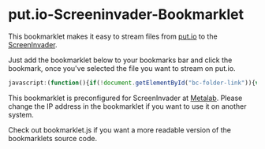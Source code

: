 # put.io-Screeninvader-Bookmarklet
This bookmarklet makes it easy to stream files from [put.io](https://put.io) to the [ScreenInvader](https://github.com/Metalab/ScreenInvader).

Just add the bookmarklet below to your bookmarks bar and click the bookmark, once you've selected the file you want to stream on put.io.

```javascript
javascript:(function(){if(!document.getElementById("bc-folder-link")){var%20title=encodeURIComponent(document.getElementById("breadcrumb-items").firstElementChild.firstElementChild.innerHTML);var%20pathname=document.getElementById("video-sidebar").firstElementChild.children[1].children[0].getAttribute("href");alert('http://10.20.30.40/cgi-bin/show?'+pathname+'&title='+title);}else{var%20title=encodeURIComponent(document.getElementById("bc-folder-link").innerHTML);if(document.getElementById("mp4-download")){var%20pathname=document.getElementById("mp4-download").firstElementChild.getAttribute("href");}else{var%20pathname=document.getElementsByClassName("movie-download")[1].firstElementChild.getAttribute("href");}window.open('http://10.20.30.40/cgi-bin/show?'+pathname+'&title='+title);}})();
```

This bookmarklet is preconfigured for ScreenInvader at [Metalab](https://metalab.at). Please change the IP address in the bookmarklet if you want to use it on another system.

Check out bookmarklet.js if you want a more readable version of the bookmarklets source code.
